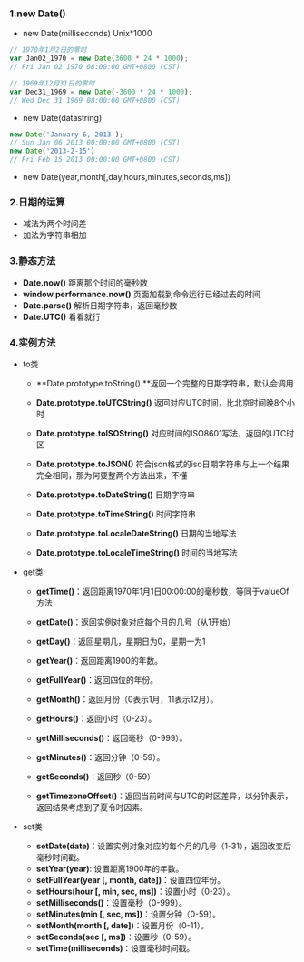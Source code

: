 ### 1.new Date\(\)

* new Date\(milliseconds\) Unix\*1000

```js
// 1970年1月2日的零时
var Jan02_1970 = new Date(3600 * 24 * 1000);
// Fri Jan 02 1970 08:00:00 GMT+0800 (CST)

// 1969年12月31日的零时
var Dec31_1969 = new Date(-3600 * 24 * 1000);
// Wed Dec 31 1969 08:00:00 GMT+0800 (CST)
```

* new Date\(datastring\)

```js
new Date('January 6, 2013');
// Sun Jan 06 2013 00:00:00 GMT+0800 (CST)
new Date('2013-2-15')
// Fri Feb 15 2013 00:00:00 GMT+0800 (CST)
```

* new Date\(year,month\[,day,hours,minutes,seconds,ms\]\)

### 2.日期的运算

* 减法为两个时间差
* 加法为字符串相加

### 3.静态方法

* **Date.now\(\)** 距离那个时间的毫秒数
* **window.performance.now\(\)** 页面加载到命令运行已经过去的时间
* **Date.parse\(\)** 解析日期字符串，返回毫秒数
* **Date.UTC\(\)** 看看就行

### 4.实例方法

* to类

  * **Date.prototype.toString\(\) **返回一个完整的日期字符串，默认会调用

  * **Date.prototype.toUTCString\(\)** 返回对应UTC时间，比北京时间晚8个小时

  * **Date.prototype.toISOString\(\)** 对应时间的ISO8601写法，返回的UTC时区

  * **Date.prototype.toJSON\(\)** 符合json格式的iso日期字符串与上一个结果完全相同，那为何要整两个方法出来，不懂

  * **Date.prototype.toDateString\(\)** 日期字符串

  * **Date.prototype.toTimeString\(\)** 时间字符串

  * **Date.prototype.toLocaleDateString\(\)** 日期的当地写法

  * **Date.prototype.toLocaleTimeString\(\)**  时间的当地写法

* get类

  * **getTime\(\)**：返回距离1970年1月1日00:00:00的毫秒数，等同于valueOf方法

  * **getDate\(\)**：返回实例对象对应每个月的几号（从1开始）

  * **getDay\(\)**：返回星期几，星期日为0，星期一为1
  * **getYear\(\)**：返回距离1900的年数。
  * **getFullYear\(\)**：返回四位的年份。
  * **getMonth\(\)**：返回月份（0表示1月，11表示12月）。
  * **getHours\(\)**：返回小时（0-23）。
  * **getMilliseconds\(\)**：返回毫秒（0-999）。
  * **getMinutes\(\)**：返回分钟（0-59）。

  * **getSeconds\(\)**：返回秒（0-59）

  * **getTimezoneOffset\(\)**：返回当前时间与UTC的时区差异，以分钟表示，返回结果考虑到了夏令时因素。

* set类

  * **setDate\(date\)**：设置实例对象对应的每个月的几号（1-31），返回改变后毫秒时间戳。
  * **setYear\(year\)**: 设置距离1900年的年数。
  * **setFullYear\(year \[, month, date\]\)**：设置四位年份。
  * **setHours\(hour \[, min, sec, ms\]\)**：设置小时（0-23）。
  * **setMilliseconds\(\)**：设置毫秒（0-999）。
  * **setMinutes\(min \[, sec, ms\]\)**：设置分钟（0-59）。
  * **setMonth\(month \[, date\]\)**：设置月份（0-11）。
  * **setSeconds\(sec \[, ms\]\)**：设置秒（0-59）。
  * **setTime\(milliseconds\)**：设置毫秒时间戳。



